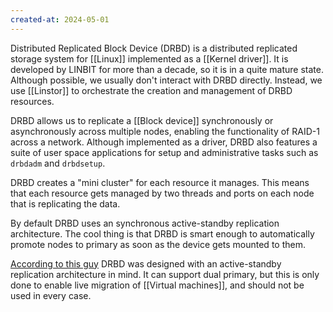 ```yaml
---
created-at: 2024-05-01
---
```


Distributed Replicated Block Device (DRBD) is a distributed replicated storage system for [[Linux]] implemented as a [[Kernel driver]]. It is developed by LINBIT for more than a decade, so it is in a quite mature state. Although possible, we usually don't interact with DRBD directly. Instead, we use [[Linstor]] to orchestrate the creation and management of DRBD resources.

DRBD allows us to replicate a [[Block device]] synchronously or asynchronously across multiple nodes, enabling the functionality of RAID-1 across a network. Although implemented as a driver, DRBD also features a suite of user space applications for setup and administrative tasks such as `drbdadm` and `drbdsetup`.

DRBD creates a "mini cluster" for each resource it manages. This means that each resource gets managed by two threads and ports on each node that is replicating the data.

By default DRBD uses an synchronous active-standby replication architecture. The cool thing is that DRBD is smart enough to automatically promote nodes to primary as soon as the device gets mounted to them.

[According to this guy](https://youtu.be/jwaqWezhugE?t=444) DRBD was designed with an active-standby replication architecture in mind. It can support dual primary, but this is only done to enable live migration of [[Virtual machines]], and should not be used in every case.